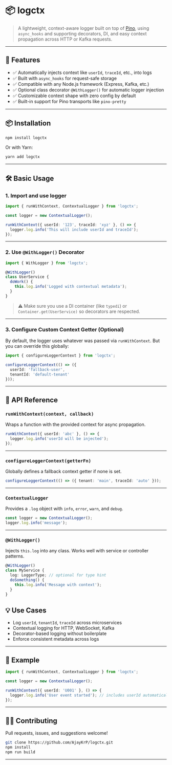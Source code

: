 # 📦 logctx

> A lightweight, context-aware logger built on top of [Pino](https://github.com/pinojs/pino), using `async_hooks` and supporting decorators, DI, and easy context propagation across HTTP or Kafka requests.

---

## 🚀 Features

- ✅ Automatically injects context like `userId`, `traceId`, etc., into logs
- ✅ Built with `async_hooks` for request-safe storage
- ✅ Compatible with any Node.js framework (Express, Kafka, etc.)
- ✅ Optional class decorator `@WithLogger()` for automatic logger injection
- ✅ Customizable context shape with zero config by default
- ✅ Built-in support for Pino transports like `pino-pretty`

---

## 📦 Installation

```bash
npm install logctx
````

Or with Yarn:

```bash
yarn add logctx
```

---

## 🛠️ Basic Usage

### 1. Import and use logger

```ts
import { runWithContext, ContextualLogger } from 'logctx';

const logger = new ContextualLogger();

runWithContext({ userId: '123', traceId: 'xyz' }, () => {
  logger.log.info('This will include userId and traceId');
});
```

---

### 2. Use `@WithLogger()` Decorator

```ts
import { WithLogger } from 'logctx';

@WithLogger()
class UserService {
  doWork() {
    this.log.info('Logged with contextual metadata');
  }
}
```

> ⚠️ Make sure you use a DI container (like `typedi`) or `Container.get(UserService)` so decorators are respected.

---

### 3. Configure Custom Context Getter (Optional)

By default, the logger uses whatever was passed via `runWithContext`.
But you can override this globally:

```ts
import { configureLoggerContext } from 'logctx';

configureLoggerContext(() => ({
  userId: 'fallback-user',
  tenantId: 'default-tenant'
}));
```

---

## 🧠 API Reference

### `runWithContext(context, callback)`

Wraps a function with the provided context for async propagation.

```ts
runWithContext({ userId: 'abc' }, () => {
  logger.log.info('userId will be injected');
});
```

---

### `configureLoggerContext(getterFn)`

Globally defines a fallback context getter if none is set.

```ts
configureLoggerContext(() => ({ tenant: 'main', traceId: 'auto' }));
```

---

### `ContextualLogger`

Provides a `.log` object with `info`, `error`, `warn`, and `debug`.

```ts
const logger = new ContextualLogger();
logger.log.info('message');
```

---

### `@WithLogger()`

Injects `this.log` into any class. Works well with service or controller patterns.

```ts
@WithLogger()
class MyService {
  log: LoggerType; // optional for type hint
  doSomething() {
    this.log.info('Message with context');
  }
}
```

## 💡 Use Cases

* Log `userId`, `tenantId`, `traceId` across microservices
* Contextual logging for HTTP, WebSocket, Kafka
* Decorator-based logging without boilerplate
* Enforce consistent metadata across logs

---

## 🧪 Example

```ts
import { runWithContext, ContextualLogger } from 'logctx';

const logger = new ContextualLogger();

runWithContext({ userId: 'U001' }, () => {
  logger.log.info('User event started'); // includes userId automatically
});
```

---

## 👨‍💻 Contributing

Pull requests, issues, and suggestions welcome!

```bash
git clone https://github.com/AjayKrP/logctx.git
npm install
npm run build
```

---